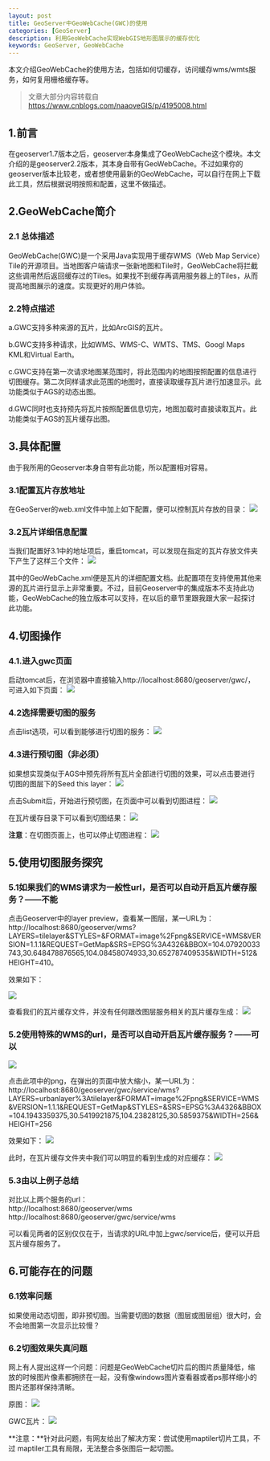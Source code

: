```yaml
---
layout: post
title: GeoServer中GeoWebCache(GWC)的使用
categories: [GeoServer]
description: 利用GeoWebCache实现WebGIS地形图展示的缓存优化
keywords: GeoServer, GeoWebCache
---
```


本文介绍GeoWebCache的使用方法，包括如何切缓存，访问缓存wms/wmts服务，如何复用栅格缓存等。

> 文章大部分内容转载自<a href='https://www.cnblogs.com/naaoveGIS/p/4195008.html' target='_blank'>https://www.cnblogs.com/naaoveGIS/p/4195008.html</a>

## 1.前言

在geoserver1.7版本之后，geoserver本身集成了GeoWebCache这个模块。本文介绍的是geoserver2.2版本，其本身自带有GeoWebCache。不过如果你的geoserver版本比较老，或者想使用最新的GeoWebCache，可以自行在网上下载此工具，然后根据说明按照和配置，这里不做描述。

## 2.GeoWebCache简介

### 2.1 总体描述

GeoWebCache(GWC)是一个采用Java实现用于缓存WMS（Web Map Service）Tile的开源项目。当地图客户端请求一张新地图和Tile时，GeoWebCache将拦截这些调用然后返回缓存过的Tiles。如果找不到缓存再调用服务器上的Tiles，从而提高地图展示的速度。实现更好的用户体验。

### 2.2特点描述

a.GWC支持多种来源的瓦片，比如ArcGIS的瓦片。

b.GWC支持多种请求，比如WMS、WMS-C、WMTS、TMS、Googl Maps KML和Virtual Earth。

c.GWC支持在第一次请求地图某范围时，将此范围内的地图按照配置的信息进行切图缓存。第二次同样请求此范围的地图时，直接读取缓存瓦片进行加速显示。此功能类似于AGS的动态出图。

d.GWC同时也支持预先将瓦片按照配置信息切完，地图加载时直接读取瓦片。此功能类似于AGS的瓦片缓存出图。

## 3.具体配置

由于我所用的Geoserver本身自带有此功能，所以配置相对容易。

### 3.1配置瓦片存放地址

在GeoServer的web.xml文件中加上如下配置，便可以控制瓦片存放的目录：
![](https://allanhao.com/images/2018-12-01-09-47-22.png)

### 3.2瓦片详细信息配置

当我们配置好3.1中的地址项后，重启tomcat，可以发现在指定的瓦片存放文件夹下产生了这样三个文件：
![](https://allanhao.com/images/2018-12-01-09-48-11.png)

其中的GeoWebCache.xml便是瓦片的详细配置文档。此配置项在支持使用其他来源的瓦片进行显示上非常重要。不过，目前Geoserver中的集成版本不支持此功能，GeoWebCache的独立版本可以支持，在以后的章节里跟我跟大家一起探讨此功能。

## 4.切图操作

### 4.1.进入gwc页面

启动tomcat后，在浏览器中直接输入http://localhost:8680/geoserver/gwc/，可进入如下页面：
![](https://allanhao.com/images/2018-12-01-09-49-18.png)

### 4.2选择需要切图的服务

点击list选项，可以看到能够进行切图的服务：
![](https://allanhao.com/images/2018-12-01-09-50-07.png)

### 4.3进行预切图（非必须）

如果想实现类似于AGS中预先将所有瓦片全部进行切图的效果，可以点击要进行切图的图层下的Seed this layer：
![](https://allanhao.com/images/2018-12-01-09-50-37.png)

点击Submit后，开始进行预切图，在页面中可以看到切图进程：
![](https://allanhao.com/images/2018-12-01-09-50-59.png)

在瓦片缓存目录下可以看到切图结果：
![](https://allanhao.com/images/2018-12-01-09-51-17.png)

**注意**：在切图页面上，也可以停止切图进程：
![](https://allanhao.com/images/2018-12-01-09-51-52.png)

## 5.使用切图服务探究

### 5.1如果我们的WMS请求为一般性url，是否可以自动开启瓦片缓存服务？——不能

点击Geoserver中的layer preview，查看某一图层，某一URL为：http://localhost:8680/geoserver/wms?LAYERS=tilelayer&STYLES=&FORMAT=image%2Fpng&SERVICE=WMS&VERSION=1.1.1&REQUEST=GetMap&SRS=EPSG%3A4326&BBOX=104.07920033743,30.648478876565,104.08458074933,30.652787409535&WIDTH=512&HEIGHT=410。

效果如下：

![](https://allanhao.com/images/2018-12-01-09-52-51.png)

查看我们的瓦片缓存文件，并没有任何跟改图层服务相关的瓦片缓存生成：
![](https://allanhao.com/images/2018-12-01-09-53-15.png)

### 5.2使用特殊的WMS的url，是否可以自动开启瓦片缓存服务？——可以
![](https://allanhao.com/images/2018-12-01-09-53-44.png)

点击此项中的png，在弹出的页面中放大缩小，某一URL为：http://localhost:8680/geoserver/gwc/service/wms?LAYERS=urbanlayer%3Atilelayer&FORMAT=image%2Fpng&SERVICE=WMS&VERSION=1.1.1&REQUEST=GetMap&STYLES=&SRS=EPSG%3A4326&BBOX=104.1943359375,30.5419921875,104.23828125,30.5859375&WIDTH=256&HEIGHT=256

效果如下：
![](https://allanhao.com/images/2018-12-01-09-54-04.png)

此时，在瓦片缓存文件夹中我们可以明显的看到生成的对应缓存：
![](https://allanhao.com/images/2018-12-01-09-54-20.png)

### 5.3由以上例子总结

对比以上两个服务的url：      
http://localhost:8680/geoserver/wms      
http://localhost:8680/geoserver/gwc/service/wms

可以看见两者的区别仅仅在于，当请求的URL中加上gwc/service后，便可以开启瓦片缓存服务了。

## 6.可能存在的问题

### 6.1效率问题

如果使用动态切图，即非预切图。当需要切图的数据（图层或图层组）很大时，会不会地图第一次显示比较慢？

### 6.2切图效果失真问题

网上有人提出这样一个问题：问题是GeoWebCache切片后的图片质量降低，缩放的时候图片像素都拥挤在一起，没有像windows图片查看器或者ps那样缩小的图片还那样保持清晰。

原图：
![](https://allanhao.com/images/2018-12-01-09-56-11.png)

GWC瓦片：
![](https://allanhao.com/images/2018-12-01-09-56-26.png)

**注意：**针对此问题，有网友给出了解决方案：尝试使用maptiler切片工具，不过 maptiler工具有局限，无法整合多张图后一起切图。